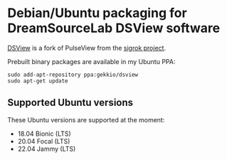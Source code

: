 <!--
SPDX-FileCopyrightText: 2022 Joonas Javanainen <joonas.javanainen@gmail.com>

SPDX-License-Identifier: CC0-1.0
-->

# Debian/Ubuntu packaging for DreamSourceLab DSView software

[DSView](https://github.com/DreamSourceLab/DSView) is a fork of PulseView from
the [sigrok project](https://sigrok.org/).

Prebuilt binary packages are available in my Ubuntu PPA:

```shell
sudo add-apt-repository ppa:gekkio/dsview
sudo apt-get update
```

## Supported Ubuntu versions

These Ubuntu versions are supported at the moment:

+ 18.04 Bionic (LTS)
+ 20.04 Focal (LTS)
+ 22.04 Jammy (LTS)
